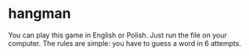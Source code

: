 # hangman

You can play this game in English or Polish. Just run the file on your computer. The rules are simple: you have to guess a word in 6 attempts.
